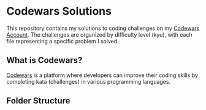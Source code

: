 # Codewars Solutions

This repository contains my solutions to coding challenges on my [Codewars Account](https://www.codewars.com/users/Winsmarl). The challenges are organized by difficulty level (kyu), with each file representing a specific problem I solved.

## What is Codewars?

[Codewars](https://www.codewars.com/) is a platform where developers can improve their coding skills by completing kata (challenges) in various programming languages.

## Folder Structure
